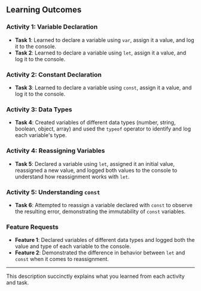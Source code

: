## Learning Outcomes

### Activity 1: Variable Declaration
- **Task 1**: Learned to declare a variable using `var`, assign it a value, and log it to the console.
- **Task 2**: Learned to declare a variable using `let`, assign it a value, and log it to the console.

### Activity 2: Constant Declaration
- **Task 3**: Learned to declare a variable using `const`, assign it a value, and log it to the console.

### Activity 3: Data Types
- **Task 4**: Created variables of different data types (number, string, boolean, object, array) and used the `typeof` operator to identify and log each variable's type.

### Activity 4: Reassigning Variables
- **Task 5**: Declared a variable using `let`, assigned it an initial value, reassigned a new value, and logged both values to the console to understand how reassignment works with `let`.

### Activity 5: Understanding `const`
- **Task 6**: Attempted to reassign a variable declared with `const` to observe the resulting error, demonstrating the immutability of `const` variables.

### Feature Requests
- **Feature 1**: Declared variables of different data types and logged both the value and type of each variable to the console.
- **Feature 2**: Demonstrated the difference in behavior between `let` and `const` when it comes to reassignment.

---

This description succinctly explains what you learned from each activity and task.
